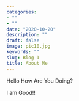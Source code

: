 ```yaml
---
categories:
- ""
- ""
date: "2020-10-20"
description: ""
draft: false
image: pic10.jpg
keywords: ""
slug: Blog 1
title: About Me
---
```


Hello How Are You Doing?

I am Good!!